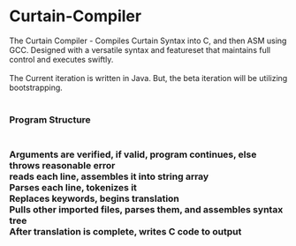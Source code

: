 # Curtain-Compiler
The Curtain Compiler - Compiles Curtain Syntax into C, and then ASM using GCC. Designed with a versatile syntax and featureset that maintains full control and executes swiftly.
<br>
<br>
The Current iteration is written in Java. But, the beta iteration will be utilizing bootstrapping.
<br>
<br>
<h3> Program Structure <h3><br>
Arguments are verified, if valid, program continues, else throws reasonable error<br>
reads each line, assembles it into string array<br>
Parses each line, tokenizes it<br>
Replaces keywords, begins translation<br>
Pulls other imported files, parses them, and assembles syntax tree<br>
After translation is complete, writes C code to output<br>

